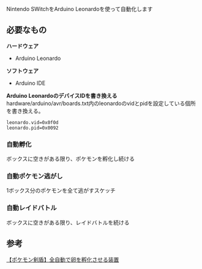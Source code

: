 Nintendo SWitchをArduino Leonardoを使って自動化します

## 必要なもの
**ハードウェア**
- Arduino Leonardo

**ソフトウェア**
- Arduino IDE

**Arduino LeonardoのデバイスIDを書き換える**  
hardware/arduino/avr/boards.txt内のleonardoのvidとpidを設定している個所を書き換える。
~~~
leonardo.vid=0x0f0d
leonardo.pid=0x0092
~~~

### 自動孵化
ボックスに空きがある限り、ポケモンを孵化し続ける

### 自動ポケモン逃がし
1ボックス分のポケモンを全て逃がすスケッチ

### 自動レイドバトル
ボックスに空きがある限り、レイドバトルを続ける



## 参考
[【ポケモン剣盾】全自動で卵を孵化させる装置](https://www.youtube.com/watch?v=oXnQt_Mbyzk)  


